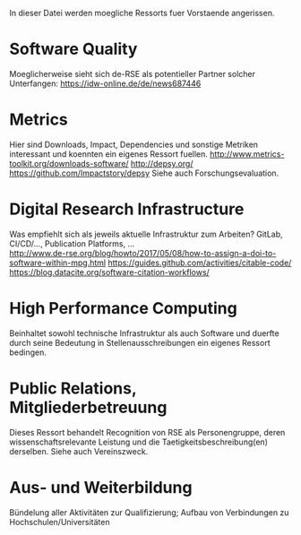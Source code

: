 In dieser Datei werden moegliche Ressorts fuer Vorstaende angerissen.

# Software Quality 
Moeglicherweise sieht sich de-RSE als potentieller Partner solcher Unterfangen:
https://idw-online.de/de/news687446

# Metrics
Hier sind Downloads, Impact, Dependencies und sonstige Metriken interessant und koennten ein eigenes Ressort fuellen.
http://www.metrics-toolkit.org/downloads-software/
http://depsy.org/
https://github.com/Impactstory/depsy
Siehe auch Forschungsevaluation.

# Digital Research Infrastructure
Was empfiehlt sich als jeweils aktuelle Infrastruktur zum Arbeiten? GitLab, CI/CD/..., Publication Platforms, ...  
http://www.de-rse.org/blog/howto/2017/05/08/how-to-assign-a-doi-to-software-within-mpg.html
https://guides.github.com/activities/citable-code/
https://blog.datacite.org/software-citation-workflows/ 

# High Performance Computing
Beinhaltet sowohl technische Infrastruktur als auch Software und duerfte durch seine Bedeutung in Stellenausschreibungen ein eigenes Ressort bedingen.

# Public Relations, Mitgliederbetreuung
Dieses Ressort behandelt Recognition von RSE als Personengruppe, deren wissenschaftsrelevante Leistung und die Taetigkeitsbeschreibung(en) derselben. Siehe auch Vereinszweck.

# Aus- und Weiterbildung
Bündelung aller Aktivitäten zur Qualifizierung; Aufbau von Verbindungen zu Hochschulen/Universitäten
